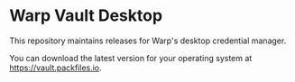 # Warp Vault Desktop

This repository maintains releases for Warp's desktop credential manager. 

You can download the latest version for your operating system at https://vault.packfiles.io.